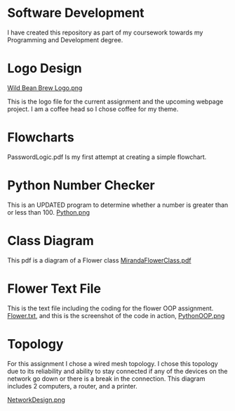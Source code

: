 # Software Development
I have created this repository as part of my coursework towards my Programming and Development degree. 

# Logo Design
[Wild Bean Brew Logo.png](https://new.express.adobe.com/publishedV2/urn:aaid:sc:VA6C2:95c64135-4d78-4058-9660-d49899af0723?promoid=Y69SGM5H&mv=other)

This is the logo file for the current assignment and the upcoming webpage project. I am a coffee head so I chose coffee for my theme.

# Flowcharts
PasswordLogic.pdf Is my first attempt at creating a simple flowchart. 

# Python Number Checker
This is an UPDATED program to determine whether a number is greater than or less than 100. 
[Python.png](https://github.com/mstyles94/Repository-1/blob/814cbe89c5cf81690f5841e2d7c9b7300bbb8dda/Python.png)

# Class Diagram
This pdf is a diagram of a Flower class
[MirandaFlowerClass.pdf](https://github.com/mstyles94/Repository-1/blob/4ecc5e96051035de9d90b448b8d94df76dcf980e/MirandaFlowerClass.pdf)

# Flower Text File 
This is the text file including the coding for the flower OOP assignment. 
[Flower.txt](https://github.com/mstyles94/Repository-1/blob/b90446f58c3a628c74ca38a9a7cf1d2093786bf0/Flower.txt), 
and this is the screenshot of the code in action, [PythonOOP.png](https://github.com/mstyles94/Repository-1/blob/e95c29c53e43304bc7058c5543f865da95192649/PythonOOP.png)

# Topology
For this assignment I chose a wired mesh topology. I chose this topology due to its reliability and ability to stay connected if any of the devices on the network go down or there is a break in the connection. This diagram includes 2 computers, a router, and a printer. 

[NetworkDesign.png](https://github.com/mstyles94/Repository-1/blob/3b57621a8c8453d9c210f86078aaaa1b262bd8b0/NetworkDesign.png.jpeg)
